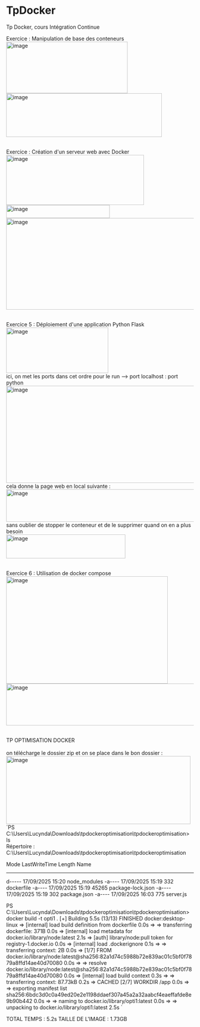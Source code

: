 # TpDocker
Tp Docker, cours Intégration Continue

Exercice : Manipulation de base des conteneurs
<br/>
<img width="326" height="138" alt="image" src="https://github.com/user-attachments/assets/f2b00b36-90d2-4d3f-b3c4-57fd24ef0298" />
<br/>
<img width="418" height="117" alt="image" src="https://github.com/user-attachments/assets/0a8801b9-a9e0-4610-a52e-88ad16ce91ef" />
<br/>
<br/>

 Exercice : Création d'un serveur web avec Docker
<br/>
<img width="370" height="134" alt="image" src="https://github.com/user-attachments/assets/72a47987-6e23-4358-bb72-c564713852e1" />
<br/>
<img width="278" height="35" alt="image" src="https://github.com/user-attachments/assets/7ad02c11-32d9-47c1-9090-6a7624ef9fb3" />
<br/>
<img width="688" height="245" alt="image" src="https://github.com/user-attachments/assets/6a916dbc-c514-442c-8224-a187a58552fd" />
<br/>
<br/>

Exercice 5 : Déploiement d'une application Python Flask 
<br/>
<img width="274" height="122" alt="image" src="https://github.com/user-attachments/assets/2a62963b-e969-4d97-86f4-ac77ec0da10a" />
<br/>
ici, on met les ports dans cet ordre pour le run --> port localhost : port python
<br/>
<img width="509" height="260" alt="image" src="https://github.com/user-attachments/assets/9453a609-dfbc-49fb-b684-d655251f1d9b" />
<br/>
cela donne la page web en local suivante :
<br/>
<img width="719" height="87" alt="image" src="https://github.com/user-attachments/assets/f68799ae-4431-4643-ae25-a4510549c4ab" />
<br/>
sans oublier de stopper le conteneur et de le supprimer quand on en a plus besoin
<br/>
<img width="320" height="64" alt="image" src="https://github.com/user-attachments/assets/cb07f2f3-b96c-4e58-bd88-6bc59be91cb2" />
<br/>
<br/>

Exercice 6 : Utilisation de docker compose
<br/>
<img width="434" height="287" alt="image" src="https://github.com/user-attachments/assets/d505160d-a464-4b83-90af-4218c3c21b59" />
<br/>
<img width="651" height="112" alt="image" src="https://github.com/user-attachments/assets/803df45b-ab39-43b3-b60b-155f39712f54" />
<br/>
<br/>

TP OPTIMISATION DOCKER
<br/>
<br/>
on télécharge le dossier zip et on se place dans le bon dossier :
<br/>
<img width="495" height="182" alt="image" src="https://github.com/user-attachments/assets/ba94d54b-d631-4555-aa17-7f0b4660c0d1" />
<br/>
`PS C:\Users\Lucynda\Downloads\tpdockeroptimisation\tpdockeroptimisation> ls     
Répertoire : C:\Users\Lucynda\Downloads\tpdockeroptimisation\tpdockeroptimisation


Mode                 LastWriteTime         Length Name
----                 -------------         ------ ----
d-----        17/09/2025     15:20                node_modules
-a----        17/09/2025     15:19            332 dockerfile
-a----        17/09/2025     15:19          45265 package-lock.json
-a----        17/09/2025     15:19            302 package.json
-a----        17/09/2025     16:03            775 server.js


PS C:\Users\Lucynda\Downloads\tpdockeroptimisation\tpdockeroptimisation> docker build -t opti1 .
[+] Building 5.5s (13/13) FINISHED                                                      docker:desktop-linux
 => [internal] load build definition from dockerfile                                                    0.0s
 => => transferring dockerfile: 371B                                                                    0.0s 
 => [internal] load metadata for docker.io/library/node:latest                                          2.1s 
 => [auth] library/node:pull token for registry-1.docker.io                                             0.0s
 => [internal] load .dockerignore                                                                       0.1s
 => => transferring context: 2B                                                                         0.0s 
 => [1/7] FROM docker.io/library/node:latest@sha256:82a1d74c5988b72e839ac01c5bf0f7879a8ffd14ae40d70080  0.0s 
 => => resolve docker.io/library/node:latest@sha256:82a1d74c5988b72e839ac01c5bf0f7879a8ffd14ae40d70080  0.0s 
 => [internal] load build context                                                                       0.3s 
 => => transferring context: 87.73kB                                                                    0.2s
 => CACHED [2/7] WORKDIR /app                                                                           0.0s 
 => => exporting manifest list sha256:6bdc3d0c0a49ed20e2e1198ddaef307a45a2a32aabcf4eaeffafde8e9b90b442  0.0s 
 => => naming to docker.io/library/opti1:latest                                                         0.0s 
 => => unpacking to docker.io/library/opti1:latest                                                      2.5s `


TOTAL TEMPS : 5.2s 
TAILLE DE L'IMAGE : 1.73GB













